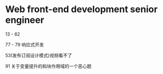 # Web front-end development senior engineer

13 - 62

77 - 79 响应式开发

53(发布订阅设计模式)视频看不了

91 关于变量提升的和块作用域的一个恶心题
